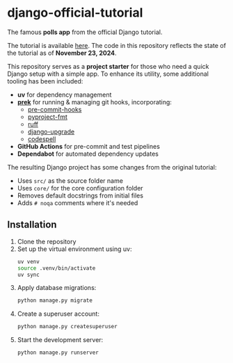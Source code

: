 # django-official-tutorial

The famous **polls app** from the official Django tutorial.

The tutorial is available [here](https://docs.djangoproject.com/en/5.1/intro/tutorial01/). The code in this repository reflects the state of the tutorial as of **November 23, 2024**.

This repository serves as a **project starter** for those who need a quick Django setup with a simple app. To enhance its utility, some additional tooling has been included:

- **uv** for dependency management
- [**prek**](https://github.com/j178/prek?tab=readme-ov-file#installation) for running & managing git hooks, incorporating:
  - [pre-commit-hooks](https://github.com/pre-commit/pre-commit-hooks)
  - [pyproject-fmt](https://github.com/tox-dev/pyproject-fmt)
  - [ruff](https://github.com/astral-sh/ruff-pre-commit)
  - [django-upgrade](https://github.com/adamchainz/django-upgrade)
  - [codespell](https://github.com/codespell-project/codespell)
- **GitHub Actions** for pre-commit and test pipelines
- **Dependabot** for automated dependency updates

The resulting Django project has some changes from the original tutorial:

- Uses `src/` as the source folder name
- Uses `core/` for the core configuration folder
- Removes default docstrings from initial files
- Adds `# noqa` comments where it's needed

## Installation

1. Clone the repository
2. Set up the virtual environment using uv:
    ```bash
    uv venv
    source .venv/bin/activate
    uv sync
    ```
3. Apply database migrations:
    ```bash
    python manage.py migrate
    ```
4. Create a superuser account:
    ```bash
    python manage.py createsuperuser
    ```
5. Start the development server:
    ```bash
    python manage.py runserver
    ```
